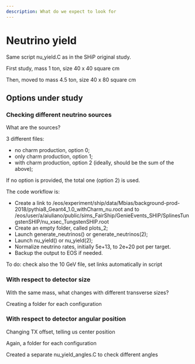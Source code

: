```yaml
---
description: What do we expect to look for
---
```


# Neutrino yield

Same script nu\_yield.C as in the SHiP original study.

First study, mass 1 ton, size 40 x 40 square cm

Then, moved to mass 4.5 ton, size 40 x 80 square cm

## Options under study

### Checking different neutrino sources

What are the sources?

3 different files:

* no charm production, option 0;
* only charm production, option 1;
* with charm production, option 2 (ideally, should be the sum of the above);

If no option is provided, the total one (option 2) is used.

The code workflow is:

* Create a link to /eos/experiment/ship/data/Mbias/background-prod-2018/pythia8\_Geant4\_1.0\_withCharm\_nu.root and to /eos/user/a/aiuliano/public/sims\_FairShip/GenieEvents\_SHIP/SplinesTungstenSHIP/nu\_xsec\_TungstenSHIP.root
* Create an empty folder, called plots\_2;
* Launch generate\_neutrinos() or generate\_neutrinos(2);
* Launch nu\_yield() or nu\_yield(2);
* Normalize neutrino rates, initially 5e+13, to 2e+20 pot per target.&#x20;
* Backup the output to EOS if needed.

To do: check also the 10 GeV file, set links automatically in script



### With respect to detector size

With the same mass, what changes with different transverse sizes?

Creating a folder for each configuration

### With respect to detector angular position

Changing TX offset, telling us center position

Again, a folder for each configuration

Created a separate nu\_yield\_angles.C to check different angles

